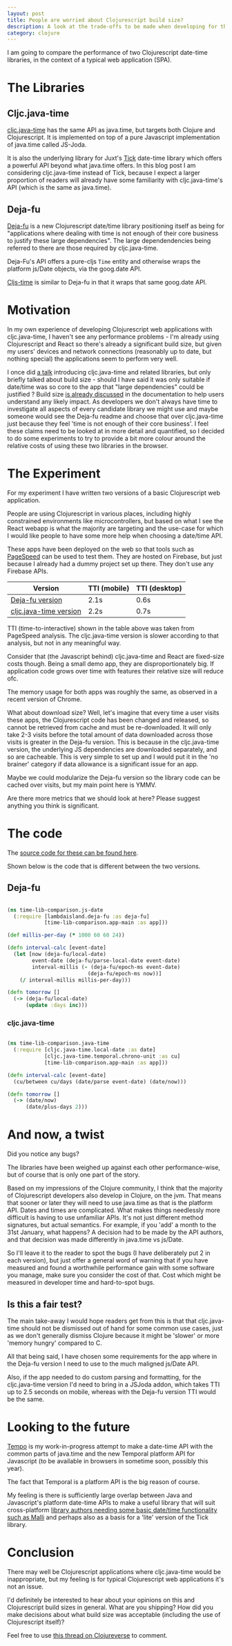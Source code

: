 ```yaml
---
layout: post
title: People are worried about Clojurescript build size?
description: A look at the trade-offs to be made when developing for the web, especially wrt date/time
category: clojure
---
```


I am going to compare the performance of two Clojurescript date-time libraries, in the context of 
a typical web application (SPA).

# The Libraries

## Cljc.java-time

[cljc.java-time](https://github.com/henryw374/cljc.java-time) has the same API as java.time, 
but targets both Clojure and Clojurescript. 
It is implemented on top of a pure Javascript implementation of java.time
                                            called JS-Joda.

It is also the underlying library for Juxt's [Tick](https://github.com/juxt/tick) date-time library
 which offers a powerful API beyond what java.time offers. In this blog post I am considering cljc.java-time
 instead of Tick, because I expect a larger proportion of readers will already have some familiarity 
 with cljc.java-time's API (which is the same as java.time). 

## Deja-fu

[Deja-fu](https://github.com/lambdaisland/deja-fu) is a new Clojurescript date/time library 
positioning itself as being for
"applications where dealing with time is not enough of their core business to justify these large dependencies".
The large dependendencies being referred to there are those required by cljc.java-time.

Deja-Fu's API offers a pure-cljs `Time` entity and otherwise wraps the platform js/Date objects, 
via the goog.date API.

[Cljs-time](https://github.com/andrewmcveigh/cljs-time) is similar to Deja-fu in that it wraps that same goog.date API.

# Motivation

In my own experience of developing Clojurescript web 
applications with cljc.java-time, I haven't see any performance problems - I'm already using Clojurescript and React so there's
already a significant build size, but given my users' devices and 
network connections (reasonably up to date, but nothing special) the applications seem to perform
very well.

I once did [a talk](https://www.youtube.com/watch?v=UFuL-ZDoB2U)
 introducing cljc.java-time and related libraries, but only briefly talked about build size - should I have said it 
 was only suitable
if date/time was so core to the app that "large dependencies" could be justified ? Build size [is already discussed](https://github.com/juxt/tick/blob/master/docs/cljs.adoc)
in the documentation to help users understand any likely impact. As developers we don't always have time to investigate all 
aspects of every candidate library we might use
and maybe someone would see the Deja-fu readme and choose that over cljc.java-time just because they feel 'time is not enough 
of their core business'. I feel these claims need to be looked at in more detail and quantified, 
so I decided
to do some experiments to try to provide a bit more colour around the relative costs of using these two libraries 
in the browser.
 
# The Experiment

For my experiment I have written two versions of a basic Clojurescript web application. 

People are using Clojurescript
in various places, including highly constrained environments like microcontrollers, but based on what 
I see the React webapp is what the majority are targeting and the use-case for which I would like people to have
some more help when choosing a date/time API. 

These apps have been deployed on the web so that tools such as [PageSpeed](https://developers.google.com/speed/pagespeed/insights/)
can be used to test them. They are hosted on Firebase, but just because I already had a dummy project set up there. They don't
use any Firebase APIs.

 Version             |  TTI  (mobile)        | TTI (desktop) | 
|---------------------|---------------|---------------|
| [Deja-fu version](https://friendly-eats-demo-e71b7.web.app/js-date.html) | 2.1s | 0.6s |
| [cljc.java-time version](https://friendly-eats-demo-e71b7.web.app/java-time.html) | 2.2s | 0.7s |

 TTI (time-to-interactive) shown in the table above was taken from PageSpeed analysis. The cljc.java-time version is slower
  according to that analysis, but not in any meaningful way.
  
Consider that (the Javascript behind) cljc.java-time and React are fixed-size costs though. Being a small demo app, they 
 are disproportionately big. If application code grows over time with features their 
relative size will reduce ofc.

The memory usage for both apps was roughly the same, as observed in a recent version of Chrome.

What about download size? Well, let's imagine that every time a user visits these apps, the Clojurescript code has 
been changed and released, so cannot be retrieved from cache and must be re-downloaded.
It will only take 2-3 visits before the total amount of data downloaded across those visits is greater 
in the Deja-fu version. This is because in the cljc.java-time version, the underlying JS dependencies are downloaded separately, 
and so are cacheable. This is very simple to set up and I would put it in the 'no brainer' category
if data allowance is a significant issue for an app. 

Maybe we could modularize the Deja-fu version so the library code can be cached over visits, 
but my main point here is YMMV.

Are there more metrics that we should look at here? Please suggest anything you think is significant.

# The code 

The [source code for these can be found here](https://github.com/henryw374/cljs-date-lib-comparison).

Shown below is the code that is different between the two versions.

## Deja-fu 

```clojure 

(ns time-lib-comparison.js-date
  (:require [lambdaisland.deja-fu :as deja-fu]
            [time-lib-comparison.app-main :as app]))

(def millis-per-day (* 1000 60 60 24))

(defn interval-calc [event-date]
  (let [now (deja-fu/local-date)
        event-date (deja-fu/parse-local-date event-date)
        interval-millis (- (deja-fu/epoch-ms event-date)
                          (deja-fu/epoch-ms now))]
    (/ interval-millis millis-per-day)))

(defn tomorrow []
  (-> (deja-fu/local-date)
      (update :days inc)))

```

### cljc.java-time 

```clojure 

(ns time-lib-comparison.java-time
  (:require [cljc.java-time.local-date :as date]
            [cljc.java-time.temporal.chrono-unit :as cu]
            [time-lib-comparison.app-main :as app]))

(defn interval-calc [event-date]
  (cu/between cu/days (date/parse event-date) (date/now)))

(defn tomorrow []
  (-> (date/now)
      (date/plus-days 2)))

```

# And now, a twist

Did you notice any bugs?

The libraries have been weighed up against each other performance-wise, but
of course that is only one part of the story. 

Based on my impressions of the Clojure community, I think that the majority of Clojurescript developers
 also develop in Clojure, on the jvm. That means that sooner or later they will need to use java.time as that is the 
 platform API. 
 Dates and times are complicated. What makes things needlessly more
difficult is having to use unfamiliar APIs. It's not just different method
signatures, but actual semantics. For example, if you 'add' a month to the 31st January, what happens?
A decision had to be made by the API authors, and that decision was made differently in java.time vs js/Date.

So I'll leave it to the reader to spot the bugs (I have deliberately put 2 in each version), but 
just offer a general word of warning that if you have
measured and found a worthwhile performance gain with some software you manage, make sure you consider 
the cost of that. Cost which 
might be measured in developer time and hard-to-spot bugs.

## Is this a fair test?

The main take-away I would hope readers
get from this is that that cljc.java-time should not be dismissed out of hand for some common use cases, just 
as we don't generally dismiss Clojure because it might be 'slower' or more 'memory hungry' compared to C. 

All that being said, I have chosen some requirements for the app where in the Deja-fu version I need to use to the much 
maligned js/Date API. 

Also, if the app needed to do custom parsing and formatting, for the cljc.java-time version I'd need to bring in a JSJoda addon, 
which takes TTI up to 2.5 seconds on mobile, whereas with the Deja-fu version TTI would be the same.

# Looking to the future

[Tempo](https://github.com/henryw374/tempo) is my work-in-progress attempt to make a date-time API with the common parts 
of java.time
and the new Temporal platform API for Javascript (to be available in browsers in sometime soon, possibly this year).

The fact that Temporal is a platform API is the big reason of course.

My feeling is there is sufficiently large overlap between Java and Javascript's platform date-time APIs to make a useful 
library that will suit cross-platform 
[library authors needing some basic date/time functionality such as Malli](https://github.com/metosin/malli/issues/49) and 
perhaps also as a basis for a 'lite' version of the Tick library. 

# Conclusion

There may well be Clojurescript applications where cljc.java-time would be inappropriate, but my feeling is 
for typical Clojurescript web applications it's not an issue.

I'd definitely be interested to hear about your opinions on this
and Clojurescript build sizes in general. What are you shipping? How did you make decisions 
about what build size was acceptable (including
the use of Clojurescript itself)?

Feel free to use [this thread on Clojureverse]() to comment. 